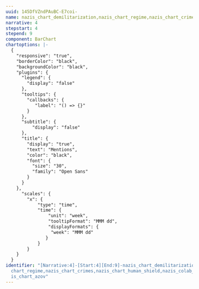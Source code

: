 ```yaml
---
uuid: 145DfVZndPAuBC-E7coi-
name: nazis_chart_demilitarization,nazis_chart_regime,nazis_chart_crimes,nazis_chart_human_shield,nazis_colab_nazi,nazis_chart_azov
narrative: 4
stepstart: 4
stepend: 9
component: BarChart
chartoptions: |-
  {
    "responsive": "true",
    "borderColor": "black",
    "backgroundColor": "black",
    "plugins": {
      "legend": {
        "display": "false"
      },
      "tooltips": {
        "callbacks": {
           "label": "() => {}"
        }
      },
      "subtitle": {
          "display": "false"
      },
      "title": {
        "display": "true",
        "text": "Mentions", 
        "color": "black",
        "font": {
          "size": "30",
          "family": "Open Sans"
        }
      }
    },
      "scales": {
        "x": {
            "type": "time",
            "time": {
                "unit": "week",
                "tooltipFormat": "MMM dd",
                "displayFormats": {
                 "week": "MMM dd"
               }
            }
        }
    }
  }
identifier: "[Narrative:4]-[Start:4][End:9]-nazis_chart_demilitarization,nazis_\
  chart_regime,nazis_chart_crimes,nazis_chart_human_shield,nazis_colab_nazi,naz\
  is_chart_azov"
---
```

